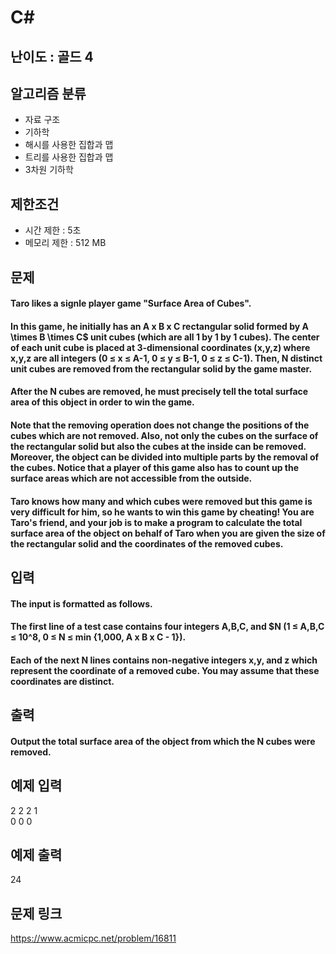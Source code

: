 # C#

## 난이도 : 골드 4

## 알고리즘 분류
  - 자료 구조
  - 기하학
  - 해시를 사용한 집합과 맵
  - 트리를 사용한 집합과 맵
  - 3차원 기하학

## 제한조건
  - 시간 제한 : 5초
  - 메모리 제한 : 512 MB

## 문제
#### Taro likes a signle player game "Surface Area of Cubes".
#### In this game, he initially has an A x B x C rectangular solid formed by A \times B \times C$ unit cubes (which are all 1 by 1 by 1 cubes). The center of each unit cube is placed at 3-dimensional coordinates (x,y,z) where x,y,z are all integers (0 ≤ x ≤ A-1, 0 ≤ y ≤ B-1, 0 ≤ z ≤ C-1). Then, N distinct unit cubes are removed from the rectangular solid by the game master.
#### After the N cubes are removed, he must precisely tell the total surface area of this object in order to win the game.
#### Note that the removing operation does not change the positions of the cubes which are not removed. Also, not only the cubes on the surface of the rectangular solid but also the cubes at the inside can be removed. Moreover, the object can be divided into multiple parts by the removal of the cubes. Notice that a player of this game also has to count up the surface areas which are not accessible from the outside.
#### Taro knows how many and which cubes were removed but this game is very difficult for him, so he wants to win this game by cheating! You are Taro's friend, and your job is to make a program to calculate the total surface area of the object on behalf of Taro when you are given the size of the rectangular solid and the coordinates of the removed cubes.

## 입력
#### The input is formatted as follows.
#### The first line of a test case contains four integers A,B,C, and $N (1 ≤ A,B,C ≤ 10^8, 0 ≤ N ≤ min {1,000, A x B x C - 1}).
#### Each of the next N lines contains non-negative integers x,y, and z which represent the coordinate of a removed cube. You may assume that these coordinates are distinct.

## 출력
#### Output the total surface area of the object from which the N cubes were removed.

## 예제 입력
2 2 2 1<br/>
0 0 0<br/>

## 예제 출력
24<br/>

## 문제 링크
https://www.acmicpc.net/problem/16811